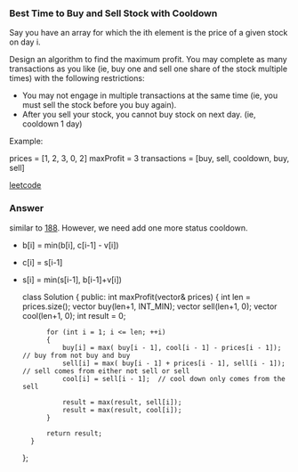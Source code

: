 ### Best Time to Buy and Sell Stock with Cooldown
Say you have an array for which the ith element is the price of a given stock on day i.

Design an algorithm to find the maximum profit. You may complete as many transactions as you like (ie, buy one and sell one share of the stock multiple times) with the following restrictions:

* You may not engage in multiple transactions at the same time (ie, you must sell the stock before you buy again).
* After you sell your stock, you cannot buy stock on next day. (ie, cooldown 1 day)

Example:

prices = [1, 2, 3, 0, 2]
maxProfit = 3
transactions = [buy, sell, cooldown, buy, sell]

[leetcode](https://leetcode.com/problems/best-time-to-buy-and-sell-stock-with-cooldown/description/)

### Answer 

similar to [188](188_Best_Time_to_Buy_and_Sell_Stock_IV.md). However, we need add one more status cooldown. 

* b[i] = min(b[i], c[i-1] - v[i])
* c[i] = s[i-1]
* s[i] = min(s[i-1], b[i-1]+v[i])

	class Solution {
	public:
	    int maxProfit(vector<int>& prices) {
	        int len = prices.size();
	        vector<int> buy(len+1, INT_MIN);
	        vector<int> sell(len+1, 0);
	        vector<int> cool(len+1, 0);
	        int result = 0;
	        
	        for (int i = 1; i <= len; ++i)
	        {
	            buy[i] = max( buy[i - 1], cool[i - 1] - prices[i - 1]); // buy from not buy and buy
	            sell[i] = max( buy[i - 1] + prices[i - 1], sell[i - 1]); // sell comes from either not sell or sell 
	            cool[i] = sell[i - 1];  // cool down only comes from the sell 
	            
	            result = max(result, sell[i]);
	            result = max(result, cool[i]);
	        }
	        
	        return result;
	    }
	};